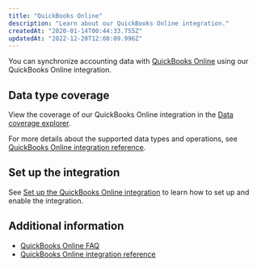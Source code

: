 ```yaml
---
title: "QuickBooks Online"
description: "Learn about our QuickBooks Online integration."
createdAt: "2020-01-14T00:44:33.755Z"
updatedAt: "2022-12-20T12:08:09.996Z"
---
```


You can synchronize accounting data with <a className="external" href="https://quickbooks.intuit.com/uk/online/" target="_blank">QuickBooks Online</a> using our QuickBooks Online integration.

## Data type coverage

View the coverage of our QuickBooks Online integration in the <a className="external" href="https://knowledge.codat.io/supported-features/accounting?view=tab-by-integration&integrationKey=qhyg" target="_blank">Data coverage explorer</a>.

For more details about the supported data types and operations, see [QuickBooks Online integration reference](/quickbooks-online-integration-reference).

## Set up the integration

See [Set up the QuickBooks Online integration](/integrations/accounting/quickbooksonline-new-setup) to learn how to set up and enable the integration.

## Additional information

- [QuickBooks Online FAQ](/faq-quickbooks-online)
- [QuickBooks Online integration reference](/quickbooks-online-integration-reference)
